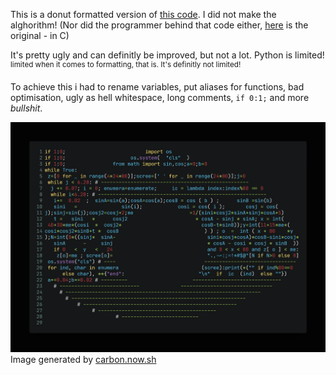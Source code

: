 This is a donut formatted version of [this code](https://github.com/RandomThings23/donut/blob/main/donut.py). I did not make the alghorithm! (Nor did the programmer behind that code either, [here](https://www.a1k0n.net/2011/07/20/donut-math.html) is the original - in C)

It's pretty ugly and can definitly be improved, but not a lot. Python is limited!\
<sup>limited when it comes to formatting, that is. It's definitly not limited!</sup>

To achieve this i had to rename variables, put aliases for functions, bad optimisation, ugly as hell whitespace, long comments, `if 0:1;` and more *bullshit*.

![Image of the code generated by [carbon.now.sh](https://carbon.now.sh)](https://raw.githubusercontent.com/jackiboi307/Python-Donut/main/carbon.png)\
Image generated by [carbon.now.sh](https://carbon.now.sh)
